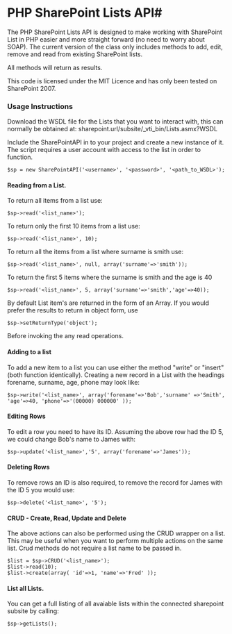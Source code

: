 # PHP SharePoint Lists API#

The PHP SharePoint Lists API is designed to make working with SharePoint List in PHP easier and more straight forward (no need to worry about SOAP).
The current version of the class only includes methods to add, edit, remove and read from existing SharePoint lists. 

All methods will return as results.

This code is licensed under the MIT Licence and has only been tested on SharePoint 2007.

### Usage Instructions

Download the WSDL file for the Lists that you want to interact with, this can normally be obtained at:
    sharepoint.url/subsite/_vti_bin/Lists.asmx?WSDL

Include the SharePointAPI in to your project and create a new instance of it.
The script requires a user account with access to the list in order to function.

    $sp = new SharePointAPI('<username>', '<password>', '<path_to_WSDL>');


#### Reading from a List.

To return all items from a list use:

    $sp->read('<list_name>'); 

To return only the first 10 items from a list use:

    $sp->read('<list_name>', 10); 

To return all the items from a list where surname is smith use:

    $sp->read('<list_name>', null, array('surname'=>'smith')); 

To return the first 5 items where the surname is smith and the age is 40

    $sp->read('<list_name>', 5, array('surname'=>'smith','age'=>40)); 
	
By default List item's are returned in the form of an Array. If you would prefer the results to return in object form, use 

	$sp->setReturnType('object'); 
	
Before invoking the any read operations.


#### Adding to a list

To add a new item to a list you can use either the method "write" or "insert" (both function identically). Creating a new record in a List with the headings forename, surname, age, phone may look like:

    $sp->write('<list_name>', array('forename'=>'Bob','surname' =>'Smith', 'age'=>40, 'phone'=>'(00000) 000000' ));


#### Editing Rows

To edit a row you need to have its ID. Assuming the above row had the ID 5, we could change Bob's name to James with:

    $sp->update('<list_name>','5', array('forename'=>'James'));


#### Deleting Rows

To remove rows an ID is also required, to remove the record for James with the ID 5 you would use:

    $sp->delete('<list_name>', '5');
	
#### CRUD - Create, Read, Update and Delete
The above actions can also be performed using the CRUD wrapper on a list. This may be useful when you
want to perform multiple actions on the same list. Crud methods do not require a list name to be passed in.

	$list = $sp->CRUD('<list_name>');
	$list->read(10);
	$list->create(array( 'id'=>1, 'name'=>'Fred' ));
	
	
#### List all Lists.
You can get a full listing of all avaiable lists within the connected sharepoint subsite by calling:

	$sp->getLists();
	
